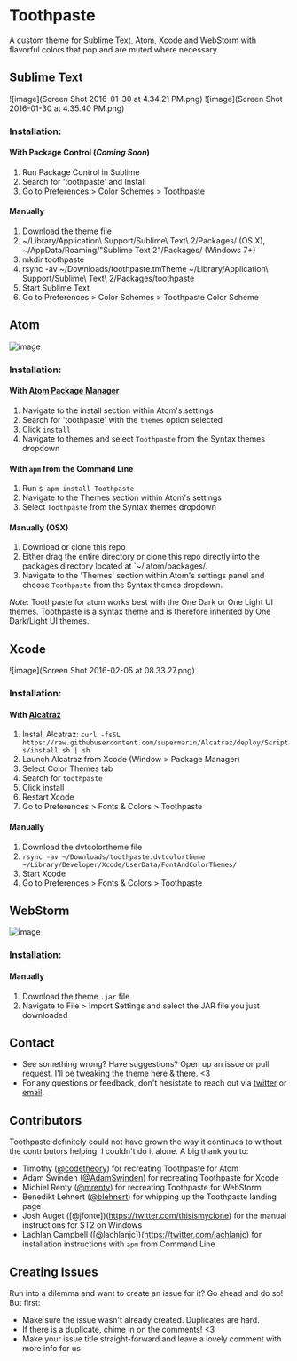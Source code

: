 # Toothpaste
A custom theme for Sublime Text, Atom, Xcode and WebStorm with flavorful colors that pop and are muted where necessary

## Sublime Text
![image](Screen Shot 2016-01-30 at 4.34.21 PM.png)
![image](Screen Shot 2016-01-30 at 4.35.40 PM.png)

### Installation:
#### With Package Control (*Coming Soon*)
1. Run Package Control in Sublime
2. Search for 'toothpaste' and Install
3. Go to Preferences > Color Schemes > Toothpaste

#### Manually
1. Download the theme file
2. ~/Library/Application\ Support/Sublime\ Text\ 2/Packages/ (OS X), ~/AppData/Roaming/"Sublime Text 2"/Packages/ (Windows 7+)
3. mkdir toothpaste
4. rsync -av ~/Downloads/toothpaste.tmTheme ~/Library/Application\ Support/Sublime\ Text\ 2/Packages/toothpaste
5. Start Sublime Text
6. Go to Preferences > Color Schemes > Toothpaste Color Scheme

## Atom
![image](toothpaste_atom_screenshot.png)
### Installation:
#### With [Atom Package Manager](https://atom.io/themes/toothpaste)
1. Navigate to the install section within Atom's settings
2. Search for 'toothpaste' with the `themes` option selected
3. Click `install`
4. Navigate to themes and select `Toothpaste` from the Syntax themes dropdown

#### With `apm` from the Command Line
1. Run `$ apm install Toothpaste`
4. Navigate to the Themes section within Atom's settings
5. Select `Toothpaste` from the Syntax themes dropdown

#### Manually (OSX)
1. Download or clone this repo
2. Either drag the entire directory or clone this repo directly into the packages directory located at `~/.atom/packages/.
3. Navigate to the 'Themes' section within Atom's settings panel and choose `Toothpaste` from the Syntax themes dropdown.

*Note*: Toothpaste for atom works best with the One Dark or One Light UI themes. Toothpaste is a syntax theme and is therefore inherited by One Dark/Light UI themes.

## Xcode
![image](Screen Shot 2016-02-05 at 08.33.27.png)
### Installation:
#### With [Alcatraz](http://alcatraz.io)
1. Install Alcatraz: `curl -fsSL https://raw.githubusercontent.com/supermarin/Alcatraz/deploy/Scripts/install.sh | sh`
2. Launch Alcatraz from Xcode (Window > Package Manager)
3. Select Color Themes tab
4. Search for `toothpaste`
5. Click install
6. Restart Xcode
7. Go to Preferences > Fonts & Colors > Toothpaste

#### Manually
1. Download the dvtcolortheme file
2. `rsync -av ~/Downloads/toothpaste.dvtcolortheme ~/Library/Developer/Xcode/UserData/FontAndColorThemes/`
3. Start Xcode
4. Go to Preferences > Fonts & Colors > Toothpaste

## WebStorm
![image](toothpaste_webstorm_screenshot.png)
### Installation:
#### Manually
1. Download the theme `.jar` file
2. Navigate to File > Import Settings and select the JAR file you just downloaded

## Contact
- See something wrong? Have suggestions? Open up an issue or pull request. I'll be tweaking the theme here & there. <3
- For any questions or feedback, don't hesistate to reach out via [twitter](http://twitter.com/imcatnoone) or [email](mailto:hello@heyimcat.com).

## Contributors
Toothpaste definitely could not have grown the way it continues to without the contributors helping. I couldn't do it alone. A big thank you to:

- Timothy ([@codetheory](http://twitter.com/@codetheory)) for recreating Toothpaste for Atom
- Adam Swinden ([@AdamSwinden](https://twitter.com/adamswinden)) for recreating Toothpaste for Xcode
- Michiel Renty ([@mrenty](https://twitter.com/mrenty)) for recreating Toothpaste for WebStorm
- Benedikt Lehnert ([@blehnert](https://twitter.com/blehnert)) for whipping up the Toothpaste landing page
- Josh Auget ([@jfonte])(https://twitter.com/thisismyclone) for the manual instructions for ST2 on Windows
- Lachlan Campbell ([@lachlanjc])(https://twitter.com/lachlanjc) for installation instructions with `apm` from Command Line 

## Creating Issues
Run into a dilemma and want to create an issue for it? Go ahead and do so! But first:
- Make sure the issue wasn't already created. Duplicates are hard.
- If there is a duplicate, chime in on the comments! <3
- Make your issue title straight-forward and leave a lovely comment with more info for us
